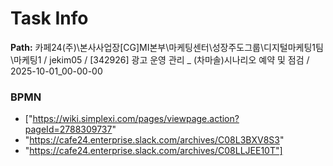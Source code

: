 # Task Info

**Path:** 카페24(주)\본사사업장\[CG]MI본부\마케팅센터\성장주도그룹\디지털마케팅1팀\마케팅1 / jekim05 / [342926] 광고 운영 관리 _ (차마솔)시나리오 예약 및 점검 / 2025-10-01_00-00-00

### BPMN
- ["https://wiki.simplexi.com/pages/viewpage.action?pageId=2788309737"
- "https://cafe24.enterprise.slack.com/archives/C08L3BXV8S3"
- "https://cafe24.enterprise.slack.com/archives/C08LLJEE10T"]

